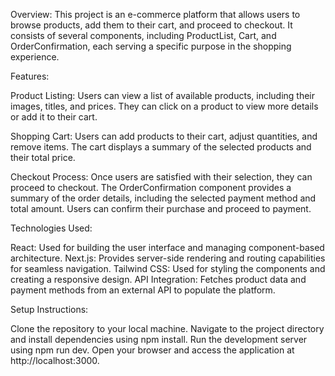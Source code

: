 Overview:
This project is an e-commerce platform that allows users to browse products, add them to their cart, and proceed to checkout. It consists of several components, including ProductList, Cart, and OrderConfirmation, each serving a specific purpose in the shopping experience.

Features:

Product Listing: Users can view a list of available products, including their images, titles, and prices. They can click on a product to view more details or add it to their cart.

Shopping Cart: Users can add products to their cart, adjust quantities, and remove items. The cart displays a summary of the selected products and their total price.

Checkout Process: Once users are satisfied with their selection, they can proceed to checkout. The OrderConfirmation component provides a summary of the order details, including the selected payment method and total amount. Users can confirm their purchase and proceed to payment.

Technologies Used:

React: Used for building the user interface and managing component-based architecture.
Next.js: Provides server-side rendering and routing capabilities for seamless navigation.
Tailwind CSS: Used for styling the components and creating a responsive design.
API Integration: Fetches product data and payment methods from an external API to populate the platform.

Setup Instructions:

Clone the repository to your local machine.
Navigate to the project directory and install dependencies using npm install.
Run the development server using npm run dev.
Open your browser and access the application at http://localhost:3000.